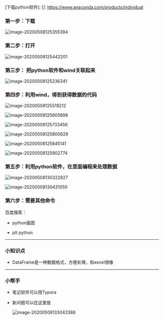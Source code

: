 [下载python软件]: 
[]: https://www.anaconda.com/products/individual

### 第一步：下载

![image-20200508125355394](asset/image-20200508125355394.png)

### 第二步：打开

![image-20200508125442201](asset/image-20200508125442201.png)

### 第三步： 把python软件和wind关联起来

![image-20200508125236341](asset/image-20200508125236341.png)

### 第四步：利用wind，得到获得数据的代码

![image-20200508125519212](asset/image-20200508125519212.png)

![image-20200508125605898](asset/image-20200508125605898.png)

![image-20200508125733456](asset/image-20200508125733456.png)

![image-20200508125800829](asset/image-20200508125800829.png)



![image-20200508125845141](asset/image-20200508125845141.png)



![image-20200508125902774](asset/image-20200508125902774.png)

### 第五步：利用python软件，在里面编程来处理数据

![image-20200508130322827](asset/image-20200508130322827.png)

![image-20200508130431050](asset/image-20200508130431050.png)

### 第六步：需要其他命令

百度搜索：

* python画图

* plt python

  

------

### 小知识点

* DataFrame是一种数据格式，方便处理，和excel很像



------

### 小帮手

* 笔记软件可以用Typora

* 新问题可以在这里提

  ![image-20200508133043386](asset/image-20200508133043386.png)

  